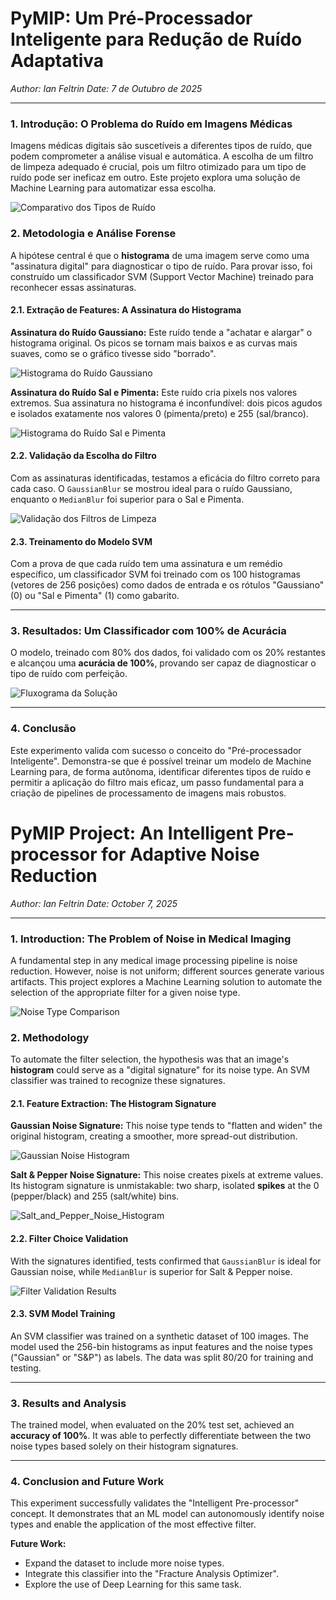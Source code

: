 # PyMIP: Um Pré-Processador Inteligente para Redução de Ruído Adaptativa

*Author: Ian Feltrin*
*Date: 7 de Outubro de 2025*

---

### 1. Introdução: O Problema do Ruído em Imagens Médicas

Imagens médicas digitais são suscetíveis a diferentes tipos de ruído, que podem comprometer a análise visual e automática. A escolha de um filtro de limpeza adequado é crucial, pois um filtro otimizado para um tipo de ruído pode ser ineficaz em outro. Este projeto explora uma solução de Machine Learning para automatizar essa escolha.

![Comparativo dos Tipos de Ruído](https://github.com/ianfeltrin/PyMIP-project/blob/main/data/processed/filters.png?raw=true)

### 2. Metodologia e Análise Forense

A hipótese central é que o **histograma** de uma imagem serve como uma "assinatura digital" para diagnosticar o tipo de ruído. Para provar isso, foi construído um classificador SVM (Support Vector Machine) treinado para reconhecer essas assinaturas.

#### 2.1. Extração de Features: A Assinatura do Histograma

**Assinatura do Ruído Gaussiano:**
Este ruído tende a "achatar e alargar" o histograma original. Os picos se tornam mais baixos e as curvas mais suaves, como se o gráfico tivesse sido "borrado".

![Histograma do Ruído Gaussiano](https://github.com/ianfeltrin/PyMIP-project/blob/main/data/processed/hist_gaussian.png?raw=true)

**Assinatura do Ruído Sal e Pimenta:**
Este ruído cria pixels nos valores extremos. Sua assinatura no histograma é inconfundível: dois picos agudos e isolados exatamente nos valores 0 (pimenta/preto) e 255 (sal/branco).

![Histograma do Ruído Sal e Pimenta](https://github.com/ianfeltrin/PyMIP-project/blob/main/data/processed/hist_s&p.png?raw=true)

#### 2.2. Validação da Escolha do Filtro

Com as assinaturas identificadas, testamos a eficácia do filtro correto para cada caso. O `GaussianBlur` se mostrou ideal para o ruído Gaussiano, enquanto o `MedianBlur` foi superior para o Sal e Pimenta.

![Validação dos Filtros de Limpeza](https://github.com/ianfeltrin/PyMIP-project/blob/main/data/processed/clean_images.png?raw=true)

#### 2.3. Treinamento do Modelo SVM
Com a prova de que cada ruído tem uma assinatura e um remédio específico, um classificador SVM foi treinado com os 100 histogramas (vetores de 256 posições) como dados de entrada e os rótulos "Gaussiano" (0) ou "Sal e Pimenta" (1) como gabarito.

---
### 3. Resultados: Um Classificador com 100% de Acurácia

O modelo, treinado com 80% dos dados, foi validado com os 20% restantes e alcançou uma **acurácia de 100%**, provando ser capaz de diagnosticar o tipo de ruído com perfeição.

![Fluxograma da Solução](https://github.com/ianfeltrin/PyMIP-project/blob/main/data/raw/fluxogram.png?raw=true)

---
### 4. Conclusão

Este experimento valida com sucesso o conceito do "Pré-processador Inteligente". Demonstra-se que é possível treinar um modelo de Machine Learning para, de forma autônoma, identificar diferentes tipos de ruído e permitir a aplicação do filtro mais eficaz, um passo fundamental para a criação de pipelines de processamento de imagens mais robustos.

# PyMIP Project: An Intelligent Pre-processor for Adaptive Noise Reduction

*Author: Ian Feltrin*
*Date: October 7, 2025*

---

### 1. Introduction: The Problem of Noise in Medical Imaging

A fundamental step in any medical image processing pipeline is noise reduction. However, noise is not uniform; different sources generate various artifacts. This project explores a Machine Learning solution to automate the selection of the appropriate filter for a given noise type.

![Noise Type Comparison](https://github.com/ianfeltrin/PyMIP-project/blob/main/data/processed/filters.png?raw=true)

### 2. Methodology

To automate the filter selection, the hypothesis was that an image's **histogram** could serve as a "digital signature" for its noise type. An SVM classifier was trained to recognize these signatures.

#### 2.1. Feature Extraction: The Histogram Signature

**Gaussian Noise Signature:** This noise type tends to "flatten and widen" the original histogram, creating a smoother, more spread-out distribution.

![Gaussian Noise Histogram](https://github.com/ianfeltrin/PyMIP-project/blob/main/data/processed/hist_gaussian.png?raw=true)

**Salt & Pepper Noise Signature:** This noise creates pixels at extreme values. Its histogram signature is unmistakable: two sharp, isolated **spikes** at the 0 (pepper/black) and 255 (salt/white) bins.

![Salt_and_Pepper_Noise_Histogram](https://github.com/ianfeltrin/PyMIP-project/blob/main/data/processed/hist_s&p.png?raw=true)

#### 2.2. Filter Choice Validation
With the signatures identified, tests confirmed that `GaussianBlur` is ideal for Gaussian noise, while `MedianBlur` is superior for Salt & Pepper noise.

![Filter Validation Results](https://github.com/ianfeltrin/PyMIP-project/blob/main/data/processed/clean_images.png?raw=true)

#### 2.3. SVM Model Training
An SVM classifier was trained on a synthetic dataset of 100 images. The model used the 256-bin histograms as input features and the noise types ("Gaussian" or "S&P") as labels. The data was split 80/20 for training and testing.

---
### 3. Results and Analysis

The trained model, when evaluated on the 20% test set, achieved an **accuracy of 100%**. It was able to perfectly differentiate between the two noise types based solely on their histogram signatures.

---
### 4. Conclusion and Future Work

This experiment successfully validates the "Intelligent Pre-processor" concept. It demonstrates that an ML model can autonomously identify noise types and enable the application of the most effective filter.

**Future Work:**
* Expand the dataset to include more noise types.
* Integrate this classifier into the "Fracture Analysis Optimizer".
* Explore the use of Deep Learning for this same task.